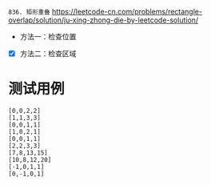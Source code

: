 
`836. 矩形重叠` https://leetcode-cn.com/problems/rectangle-overlap/solution/ju-xing-zhong-die-by-leetcode-solution/
- 方法一：检查位置
- [x] 方法二：检查区域

# 测试用例

```
[0,0,2,2]
[1,1,3,3]
[0,0,1,1]
[1,0,2,1]
[0,0,1,1]
[2,2,3,3]
[7,8,13,15]
[10,8,12,20]
[-1,0,1,1]
[0,-1,0,1]
```

